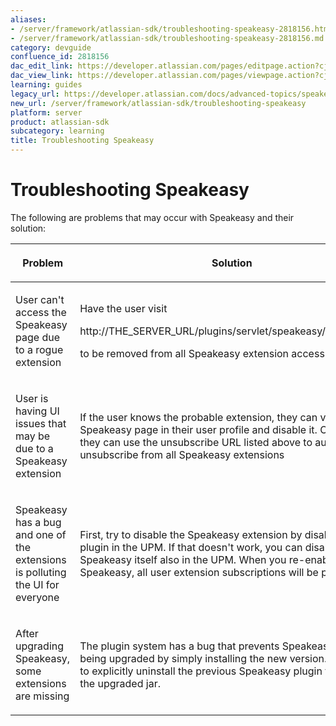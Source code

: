 ```yaml
---
aliases:
- /server/framework/atlassian-sdk/troubleshooting-speakeasy-2818156.html
- /server/framework/atlassian-sdk/troubleshooting-speakeasy-2818156.md
category: devguide
confluence_id: 2818156
dac_edit_link: https://developer.atlassian.com/pages/editpage.action?cjm=wozere&pageId=2818156
dac_view_link: https://developer.atlassian.com/pages/viewpage.action?cjm=wozere&pageId=2818156
learning: guides
legacy_url: https://developer.atlassian.com/docs/advanced-topics/speakeasy/troubleshooting-speakeasy
new_url: /server/framework/atlassian-sdk/troubleshooting-speakeasy
platform: server
product: atlassian-sdk
subcategory: learning
title: Troubleshooting Speakeasy
---
```

# Troubleshooting Speakeasy

The following are problems that may occur with Speakeasy and their solution:

<table>
<colgroup>
<col style="width: 50%" />
<col style="width: 50%" />
</colgroup>
<thead>
<tr class="header">
<th><p><strong>Problem</strong></p></th>
<th><p><strong>Solution</strong></p></th>
</tr>
</thead>
<tbody>
<tr class="odd">
<td><p>User can't access the Speakeasy page due to a rogue extension</p></td>
<td><p>Have the user visit</p>
<p>http://THE_SERVER_URL/plugins/servlet/speakeasy/unsubscribe</p>
<p>to be removed from all Speakeasy extension access lists</p></td>
</tr>
<tr class="even">
<td><p>User is having UI issues that may be due to a Speakeasy extension</p></td>
<td><p>If the user knows the probable extension, they can visit the Speakeasy page in their user profile and disable it. Otherwise, they can use the unsubscribe URL listed above to automatically unsubscribe from all Speakeasy extensions</p></td>
</tr>
<tr class="odd">
<td><p>Speakeasy has a bug and one of the extensions is polluting the UI for everyone</p></td>
<td><p>First, try to disable the Speakeasy extension by disabling its plugin in the UPM. If that doesn't work, you can disable Speakeasy itself also in the UPM. When you re-enable Speakeasy, all user extension subscriptions will be preserved.</p></td>
</tr>
<tr class="even">
<td><p>After upgrading Speakeasy, some extensions are missing</p></td>
<td><p>The plugin system has a bug that prevents Speakeasy from being upgraded by simply installing the new version. You have to explicitly uninstall the previous Speakeasy plugin then install the upgraded jar.</p></td>
</tr>
</tbody>
</table>























